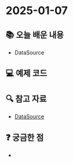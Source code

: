 # 2025-01-07

## 📚 오늘 배운 내용
- DataSource

## 💻 예제 코드
<!-- 실습한 코드나 예제를 추가 -->

## 🔍 참고 자료
- [DataSource](../topics/datasource.md)

## ❓ 궁금한 점
- 